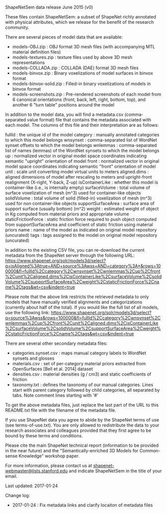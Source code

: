 ShapeNetSem data release June 2015 (v0)

These files contain ShapeNetSem: a subset of ShapeNet richly annotated with physical attributes, which we release for the benefit of the research community.

There are several pieces of model data that are available:
- models-OBJ.zip : OBJ format 3D mesh files (with accompanying MTL material definition files)
- models-textures.zip : texture files used by above 3D mesh representations
- models-COLLADA.zip : COLLADA (DAE) format 3D mesh files
- models-binvox.zip : Binary voxelizations of model surfaces in binvox format
- models-binvox-solid.zip : Filled-in binary voxelizations of models in binvox format
- models-screenshots.zip : Pre-rendered screenshots of each model from 6 canonical orientations (front, back, left, right, bottom, top), and another 6 "turn table" positions around the model

In addition to the model data, you will find a metadata.csv (comma-separated value format) file that contains the metadata associated with each model.  The columns of this file and their interpretation are as follows:

fullId : the unique id of the model
category : manually annotated categories to which this model belongs
wnsynset : comma-separated list of WordNet synset offsets to which the model belongs
wnlemmas : comma-separated list of names (lemmas) of the WordNet synsets to which the model belongs
up : normalized vector in original model space coordinates indicating semantic "upright" orientation of model
front : normalized vector in original model space coordinates indicating semantic "front" orientation of model
unit : scale unit converting model virtual units to meters
aligned.dims : aligned dimensions of model after rescaling to meters and upright-front realignment (X-right, Y-back, Z-up)
isContainerLike : whether this model is container-like (i.e., is internally empty)
surfaceVolume : total volume of surface voxelization of mesh (m^3) used for container-like objects
solidVolume : total volume of solid (filled-in) voxelization of mesh (m^3) used for non container-like objects
supportSurfaceArea : surface area of support surface (usually bottom) (m^2)
weight : estimated weight of object in Kg computed from material priors and appropriate volume
staticFrictionForce : static friction force required to push object computed from supportSurfaceArea and coefficient of static friction using material priors
name : name of the model as indicated on original model repository (uncurated)
tags : tags assigned to the model on original model repository (uncurated)

In addition to the existing CSV file, you can re-download the current metadata from the ShapeNet server through the following URL:
https://www.shapenet.org/solr/models3d/select?q=isAligned%3Atrue+AND+source%3Awss+AND+category%3A*&rows=100000&fl=fullId%2Ccategory%2Cwnsynset%2Cwnlemmas%2Cup%2Cfront%2Cunit%2Caligned.dims%2CisContainerLike%2CsurfaceVolume%2CsolidVolume%2CsupportSurfaceArea%2Cweight%2CstaticFrictionForce%2Cname%2Ctags&wt=csv&indent=true

Please note that the above link restricts the retrieved metadata to only models that have manually verified alignments and categorizations (currently about half of the total). If you would like the full list of all models, use the following link: 
https://www.shapenet.org/solr/models3d/select?q=source%3Awss&rows=100000&fl=fullId%2Ccategory%2Cwnsynset%2Cwnlemmas%2Cup%2Cfront%2Cunit%2Caligned.dims%2CisContainerLike%2CsurfaceVolume%2CsolidVolume%2CsupportSurfaceArea%2Cweight%2CstaticFrictionForce%2Cname%2Ctags&wt=csv&indent=true

There are several other secondary metadata files:
- categories.synset.csv : maps manual category labels to WordNet synsets and glosses
- materials.csv : set of per-category material priors extracted from OpenSurfaces [Bell et al. 2014] dataset
- densities.csv : material densities (g / cm3) and static coefficients of friction
- taxonomy.txt : defines the taxonomy of our manual categories. Lines start with parent category followed by child categories, all separated by tabs. Note comment lines starting with '#'

To get the above metadata files, just replace the last part of the URL to this README.txt file with the filename of the metadata file.

If you use ShapeNet data you agree to abide by the ShapeNet terms of use (see terms-of-use.txt). You are only allowed to redistribute the data to your research associates and colleagues provided that they first agree to be bound by these terms and conditions.

Please cite the main ShapeNet technical report (information to be provided in the near future) and the "Semantically-enriched 3D Models for Common-sense Knowledge" workshop paper.

For more information, please contact us at shapenet-webmaster@lists.stanford.edu and indicate ShapeNetSem in the title of your email.

Last updated: 2017-01-24

Change log:
- 2017-01-24 : Fix metadata links and clarify locaiton of metadata files
